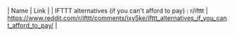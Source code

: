 | Name | Link |
| IFTTT alternatives (if you can't afford to pay) : r/ifttt | https://www.reddit.com/r/ifttt/comments/ixy5ke/ifttt_alternatives_if_you_cant_afford_to_pay/ |
